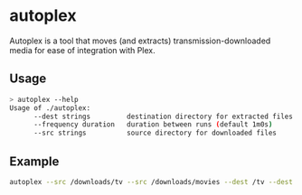 # autoplex
Autoplex is a tool that moves (and extracts) transmission-downloaded media for
ease of integration with Plex.

## Usage
```bash
> autoplex --help
Usage of ./autoplex:
      --dest strings         destination directory for extracted files
      --frequency duration   duration between runs (default 1m0s)
      --src strings          source directory for downloaded files
```

## Example
```bash
autoplex --src /downloads/tv --src /downloads/movies --dest /tv --dest /movies
```
